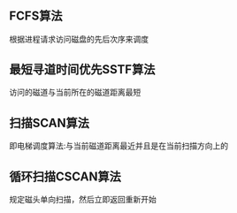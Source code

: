 #

## FCFS算法

 根据进程请求访问磁盘的先后次序来调度

## 最短寻道时间优先SSTF算法

访问的磁道与当前所在的磁道距离最短

## 扫描SCAN算法

即电梯调度算法:与当前磁道距离最近并且是在当前扫描方向上的

## 循环扫描CSCAN算法

规定磁头单向扫描，然后立即返回重新开始
